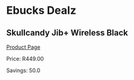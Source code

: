 
# Ebucks Dealz
## Skullcandy Jib+ Wireless Black
[Product Page](https://www.ebucks.com/web/shop/productSelected.do?prodId=1020121055&catId=1048640943)

Price: R449.00

Savings: 50.0


	